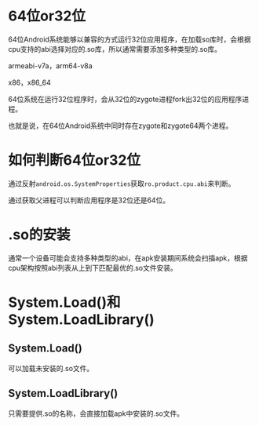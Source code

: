 
# 64位or32位

64位Android系统能够以兼容的方式运行32位应用程序，在加载so库时，会根据cpu支持的abi选择对应的.so库，所以通常需要添加多种类型的.so库。  

armeabi-v7a，arm64-v8a  

x86，x86_64  

64位系统在运行32位程序时，会从32位的zygote进程fork出32位的应用程序进程。

也就是说，在64位Android系统中同时存在zygote和zygote64两个进程。

# 如何判断64位or32位
通过反射`android.os.SystemProperties`获取`ro.product.cpu.abi`来判断。  

通过获取父进程可以判断应用程序是32位还是64位。  

# .so的安装
通常一个设备可能会支持多种类型的abi，在apk安装期间系统会扫描apk，根据cpu架构按照abi列表从上到下匹配最优的.so文件安装。

# System.Load()和System.LoadLibrary()

## System.Load()
可以加载未安装的.so文件。

## System.LoadLibrary()
只需要提供.so的名称，会直接加载apk中安装的.so文件。